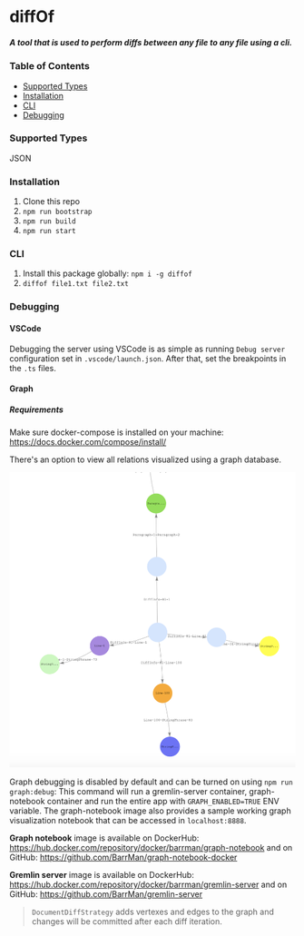 # diffOf

##### A tool that is used to perform diffs between any file to any file using a cli.

### Table of Contents

- [Supported Types](#supported-types)
- [Installation](#installation)
- [CLI](#cli)
- [Debugging](#debugging)

### Supported Types

JSON

### Installation

1. Clone this repo
2. `npm run bootstrap`
3. `npm run build`
4. `npm run start`

### CLI

1. Install this package globally: `npm i -g diffof`
2. `diffof file1.txt file2.txt`

### Debugging
#### VSCode
Debugging the server using VSCode is as simple as running `Debug server` configuration set in `.vscode/launch.json`. After that, set the breakpoints in the `.ts` files.

#### Graph

##### Requirements
Make sure docker-compose is installed on your machine: https://docs.docker.com/compose/install/

There's an option to view all relations visualized using a graph database.

![Graph Visualization Sample](./packages/server/debug/graph.png "Graph Visualization Sample")

Graph debugging is disabled by default and can be turned on using `npm run graph:debug`: This command will run a gremlin-server container, graph-notebook container and run the entire app with `GRAPH_ENABLED=TRUE` ENV variable.
The graph-notebook image also provides a sample working graph visualization notebook that can be accessed in `localhost:8888`.

**Graph notebook** image is available on DockerHub: https://hub.docker.com/repository/docker/barrman/graph-notebook and on GitHub: https://github.com/BarrMan/graph-notebook-docker

**Gremlin server** image is available on DockerHub: https://hub.docker.com/repository/docker/barrman/gremlin-server and on GitHub: https://github.com/BarrMan/gremlin-server

> `DocumentDiffStrategy` adds vertexes and edges to the graph and changes will be committed after each diff iteration.